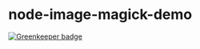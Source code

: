 # node-image-magick-demo

[![Greenkeeper badge](https://badges.greenkeeper.io/Rukeith/node-image-magick-demo.svg)](https://greenkeeper.io/)